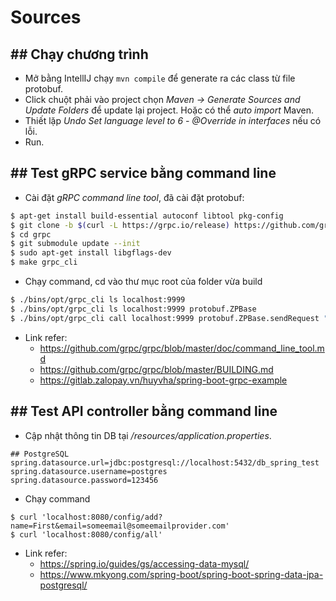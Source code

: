 #  Sources

## ## Chạy chương trình

- Mở bằng IntellIJ chạy `mvn compile` để generate ra các class từ file protobuf.
- Click chuột phải vào project chọn *Maven -> Generate Sources and Update Folders* để update lại project. Hoặc có thể *auto import* Maven.
- Thiết lặp *Undo Set language level to 6 - @Override in interfaces* nếu có lỗi.
- Run.

## ## Test gRPC service bằng command line

- Cài đặt *gRPC command line tool*, đã cài đặt protobuf:

 ```bash
 $ apt-get install build-essential autoconf libtool pkg-config
 $ git clone -b $(curl -L https://grpc.io/release) https://github.com/grpc/grpc
 $ cd grpc
 $ git submodule update --init
 $ sudo apt-get install libgflags-dev
 $ make grpc_cli
 ```

- Chạy command, cd vào thư mục root của folder vừa build

```bash
$ ./bins/opt/grpc_cli ls localhost:9999
$ ./bins/opt/grpc_cli ls localhost:9999 protobuf.ZPBase
$ ./bins/opt/grpc_cli call localhost:9999 protobuf.ZPBase.sendRequest "methodName: 'okayokay'"
```

- Link refer:
  - https://github.com/grpc/grpc/blob/master/doc/command_line_tool.md
  - https://github.com/grpc/grpc/blob/master/BUILDING.md
  - https://gitlab.zalopay.vn/huyvha/spring-boot-grpc-example

## ## Test API controller bằng command line

- Cập nhật thông tin DB tại */resources/application.properties*.

```text
## PostgreSQL
spring.datasource.url=jdbc:postgresql://localhost:5432/db_spring_test
spring.datasource.username=postgres
spring.datasource.password=123456
```

- Chạy command

```text
$ curl 'localhost:8080/config/add?name=First&email=someemail@someemailprovider.com'
$ curl 'localhost:8080/config/all'
```

- Link refer:
  - https://spring.io/guides/gs/accessing-data-mysql/
  - https://www.mkyong.com/spring-boot/spring-boot-spring-data-jpa-postgresql/
